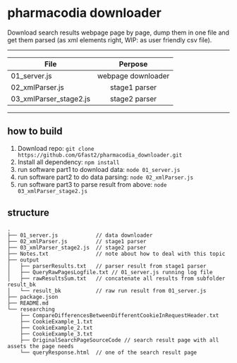 # pharmacodia downloader

Download search results webpage page by page, dump them in one file and get them parsed (as xml elements right, WIP: as user friendly csv file).

---

| File   |    Perpose   |
|----------|:-------------:|
| 01_server.js | webpage downloader |
| 02_xmlParser.js |    stage1 parser |
| 03_xmlParser_stage2.js | stage2 parser |

---

## how to build

1. Download repo: `git clone https://github.com/Gfast2/pharmacodia_downloader.git`
2. Install all dependency: `npm install`
3. run software part1 to download data: `node 01_server.js` 
4. run software part2 to do data parsing: `node 02_xmlParser.js`
5. run software part3 to parse result from above: `node 03_xmlParser_stage2.js`

## structure

```
.
├── 01_server.js            // data downloader
├── 02_xmlParser.js         // stage1 parser
├── 03_xmlParser_stage2.js  // stage2 parser
├── Notes.txt               // note about how to deal with this topic
├── output
│   ├── parserResults.txt   // parser result from stage1 parser
│   ├── QueryRawPagesLogfile.txt // 01_server.js running log file
│   ├── rawResultsSum.txt   // concatenate all results from subfolder result_bk
│   └── result_bk           // raw run result from 01_server.js
├── package.json
├── README.md
└── researching
    ├── CompareDifferencesBetweenDifferentCookieInRequestHeader.txt
    ├── CookieExample_1.txt
    ├── CookieExample_2.txt
    ├── CookieExample_3.txt
    ├── OriginalSearchPageSourceCode // search result page with all assets the page needs
    └── queryResponse.html  // one of the search result page
```
